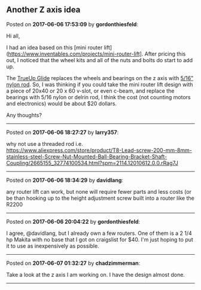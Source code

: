 ## Another Z axis idea
Posted on **2017-06-06 17:53:09** by **gordonthiesfeld**:

Hi all,



I had an idea based on this [mini router lift](https://www.inventables.com/projects/mini-router-lift].   After pricing this out, I noticed that the wheel kits and all of the nuts and bolts do start to add up.  



The [TrueUp Glide](http://www.openbuilds.com/builds/trueup-kit-version.4779/) replaces the wheels and bearings on the z axis with [5/16" nylon rod](http://3dwrx.com/pics/kit/insert.jpg).   So, I was thinking if you could take the mini router lift design with a piece of 20x40 or 20 x 60 v-slot, or even c-beam,  and replace the bearings with 5/16 nylon or delrin rod, I think the cost (not counting motors and electronics) would be about $20 dollars. 



Any thoughts?

---

Posted on **2017-06-06 18:27:27** by **larry357**:

why not use a threaded rod i.e. https://www.aliexpress.com/store/product/T8-Lead-screw-200-mm-8mm-stainless-steel-Screw-Nut-Mounted-Ball-Bearing-Bracket-Shaft-Coupling/2665155_32774100534.html?spm=2114.12010612.0.0.rRag7J

---

Posted on **2017-06-06 18:34:29** by **davidlang**:

any router lift can work, but none will require fewer parts and less costs (or be than hooking up to the height adjustment screw built into a router like the R2200

---

Posted on **2017-06-06 20:04:22** by **gordonthiesfeld**:

I agree, @davidlang, but I already own a few routers. One of them is a 2 1/4 hp Makita with no base that I got on craigslist for $40.  I'm just hoping to put it to use as inexpensively as possible.

---

Posted on **2017-06-07 01:32:27** by **chadzimmerman**:

Take a look at the z axis I am working on. I have the design almost done.

---


